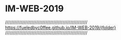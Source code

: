 # IM-WEB-2019

/////////////////////////////////////////////////////
https://fueledbyc0ffee.github.io/IM-WEB-2019/(folder} 
/////////////////////////////////////////////////////
